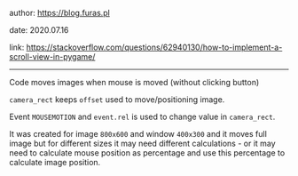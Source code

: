 
author: https://blog.furas.pl

date: 2020.07.16

link: https://stackoverflow.com/questions/62940130/how-to-implement-a-scroll-view-in-pygame/

---

Code moves images when mouse is moved (without clicking button)

`camera_rect` keeps `offset` used to move/positioning image.

Event `MOUSEMOTION` and `event.rel` is used to change value in `camera_rect`.

It was created for image `800x600` and window `400x300` and it moves full image 
but for different sizes it may need different calculations - 
or it may need to calculate mouse position as percentage 
and use this percentage to calculate image position.
